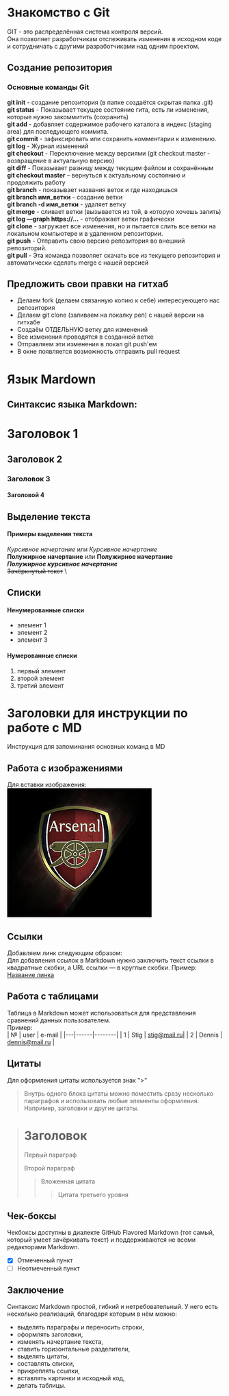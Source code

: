 # Знакомство с Git
GIT - это распределённая система контроля версий. \
Она позволяет разработчикам отслеживать изменения в исходном коде и сотрудничать с другими разработчиками над одним проектом.

## Создание репозитория
### Основные команды Git
**git init** - создание репозитория (в папке создаётся скрытая папка .git) \
**git status** - Показывает текущее состояние гита, есть ли изменения, которые нужно закоммитить (сохранить) \
**git add** - добавляет содержимое рабочего каталога в индекс (staging area) для последующего коммита. \
**git commit** - зафиксировать или сохранить комментарии к изменению. \
**git log** - Журнал изменений \
**git checkout** - Переключение между версиями (git checkout master - возвращение в актуальную версию) \
**git diff** - Показывает разницу между текущим файлом и сохранённым \
**git checkout master** – вернуться к актуальному состоянию и продолжить работу\
**git branch** - показывает названия веток и где находишься\
**git branch имя_ветки** - создание ветки\
**git branch -d имя_ветки** - удаляет ветку\
**git merge** - сливает ветки (вызывается из той, в которую хочешь залить)\
**git log —graph https://...** - отображает ветки графически \
**git clone** - загружает все изменения, но и пытается слить все ветки на локальном компьютере и в удаленном репозитории. \
**git push** - Отправить свою версию репозитория во внешний репозиторий. \
**git pull** - Эта команда позволяет скачать все из текущего репозитория и автоматически сделать merge с нашей версией

## Предложить свои правки на гитхаб
* Делаем fork (делаем связанную копию к себе) интересуеющего нас репозитория
* Делаем git clone (заливаем на локалку реп) с нашей версии на гитхабе
* Создаём ОТДЕЛЬНУЮ ветку для изменений
* Все изменения проводятся в созданной ветке
* Отправляем эти изменения в локал git push'ем
* В окне появляется возможность отправить pull request

# Язык Mardown
## Синтаксис языка Markdown:

# Заголовок 1
## Заголовок 2
### Заголовок 3
#### Заголовой 4

## Выделение текста
#### Примеры выделения текста
*Курсивное начертание* или _Курсивное начертание_ \
**Полужирное начертание** или __Полужирное начертание__ \
***Полужирное курсивное начертание*** \
~~Зачёркнутый текст~~ \

## Списки

#### Ненумерованные списки
* элемент 1
* элемент 2
* элемент 3

#### Нумерованные списки
1. первый элемент
2. второй элемент
3. третий элемент

# Заголовки для инструкции по работе с MD
Инструкция для запоминания основных команд в MD

## Работа с изображениями
Для вставки изображения: \
![Изображение для вставки](arsenal.jpg)

## Сcылки
Добавляем линк следующим образом:\
Для добавления ссылок в Markdown нужно заключить текст ссылки в квадратные скобки, а URL ссылки — в круглые скобки. Пример: \
[Название линка](https://gb.ru/)

## Работа с таблицами
Таблица в Markdown может использоваться для представления сравнений данных пользователем. \
Пример: \
| № | user | e-mail |
|---|------|--------|
| 1 | Stig | stig@mail.ru|
| 2 | Dennis | dennis@mail.ru |

## Цитаты
Для оформления цитаты используется знак ">"
> Внутрь одного блока цитаты можно поместить сразу несколько параграфов и использовать любые элементы оформления. Например, заголовки и другие цитаты.

> # Заголовок
> Первый параграф
>
> Второй параграф
>
> > Вложенная цитата
> > > Цитата третьего уровня

## Чек-боксы
Чекбоксы доступны в диалекте GitHub Flavored Markdown (тот самый, который умеет зачёркивать текст) и поддерживаются не всеми редакторами Markdown.
- [x] Отмеченный пункт
- [ ] Неотмеченный пункт

## Заключение
Синтаксис Markdown простой, гибкий и нетребовательный. У него есть несколько реализаций, благодаря которым в нём можно:

* выделять параграфы и переносить строки,
* оформлять заголовки,
* изменять начертание текста,
* ставить горизонтальные разделители,
* выделять цитаты,
* составлять списки,
* прикреплять ссылки,
* вставлять картинки и исходный код,
* делать таблицы.

